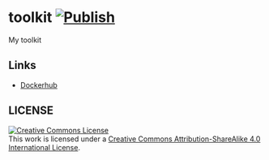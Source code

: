 # toolkit [![Publish](https://github.com/RammusXu/toolkit/workflows/Publish/badge.svg)](https://github.com/RammusXu/toolkit)
My toolkit

## Links
- [Dockerhub](https://hub.docker.com/r/rammusxu/docker-box)

## LICENSE

<a rel="license" href="http://creativecommons.org/licenses/by-sa/4.0/"><img alt="Creative Commons License" style="border-width:0" src="https://i.creativecommons.org/l/by-sa/4.0/88x31.png" /></a><br />This work is licensed under a <a rel="license" href="http://creativecommons.org/licenses/by-sa/4.0/">Creative Commons Attribution-ShareAlike 4.0 International License</a>.